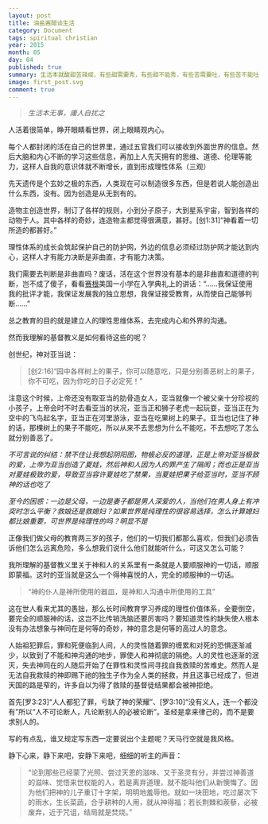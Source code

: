 ```yaml
---
layout: post
title: 油盐酱醋谈生活
category: Document
tags: spiritual christian
year: 2015
month: 05
day: 04
published: true
summary: 生活本就酸甜苦辣咸，有些甜需要秀，有些甜不能秀，有些苦需要吐，有些苦不能吐……
image: first_post.svg
comment: true
---
```


> *生活本无事，庸人自扰之*

人活着很简单，睁开眼睛看世界，闭上眼睛观内心。

每个人都封闭的活在自己的世界里，通过五官我们可以接收到外面世界的信息。然后大脑和内心不断的学习这些信息，再加上人先天拥有的思维、道德、伦理等能力，这样人自我的意识体就不断增长，直到形成理性体系（三观）

先天遗传是个玄妙之极的东西，人类现在可以制造很多东西，但是若说人能创造出什么东西，没有。因为创造是从无到有的。

造物主创造世界，制订了各样的规则，小到分子原子，大到星系宇宙，智到各样的动物于人。其中各样的奇妙，连造物主都觉得很满意，甚好。[创1:31]“神看着一切所造的都甚好。”

理性体系的成长会筑起保护自己的防护网，外边的信息必须经过防护网才能达到内心，这样人才有能力决断是非曲直，才有能力决策。

我们需要去判断是非曲直吗？废话，活在这个世界没有基本的是非曲直和道德的判断，岂不成了傻子，看看[赛根][Segon]美国一小学在入学典礼上的讲话：“……我保证使用我的批评才能，我保证发展我的独立思想，我保证接受教育，从而使自己能够判断……”

总之教育的目的就是建立人的理性思维体系，去完成内心和外界的沟通。

然而我理解的基督教义是如何看待这些的呢？

创世纪，神对亚当说：

> [创2:16]“园中各样树上的果子，你可以随意吃，只是分别善恶树上的果子，你不可吃，因为你吃的日子必定死！”

注意这个时候，上帝还没有取亚当的肋骨造女人，亚当就像一个被父亲十分珍视的小孩子，上帝会时不时去看亚当的状况，亚当正和狮子老虎一起玩耍，亚当正在为空中的飞鸟起名字，亚当正在河里游泳，亚当在吃果树上的果子。亚当也记住了神的话，那棵树上的果子不能吃，所以从来不去思想为什么不能吃，不去想吃了怎么就分别善恶了。

*不可言说的纠结：禁不住让我想起阴阳图，物极必反的道理，正是上帝对亚当极致的爱，上帝为亚当创造了夏娃，然后神和人因为人的罪产生了隔阂；而也正是亚当对夏娃极致的爱，导致亚当容许夏娃吃了禁果，当夏娃把果子给亚当时，亚当不顾神的话也吃了*

*至今的困惑：一边是父母，一边是妻子都是男人深爱的人，当他们在男人身上有冲突时怎么平衡？救娘还是救媳妇？如果世界是纯理性的很容易选择，怎么计算媳妇都比娘重要，可世界是纯理性的吗？明显不是*

正像我们做父母的教育两三岁的孩子，他们的一切我们都那么喜欢，但我们必须告诉他们怎么远离危险，多么想我们说什么他们就能听什么，可这又怎么可能？

我所理解的基督教义里关于神和人的关系里有一条就是人要顺服神的一切话，顺服即蒙福。这时的亚当就是这么一个得神喜悦的人，完全的顺服神的一切话。

> “神的仆人是神所使用的器皿，是神和人沟通中所使用的工具”

这在世人看来尤其的愚拙，那么长时间教育学习养成的理性价值体系，全要倒空，要完全的顺服神的话，这岂不比传销洗脑还要厉害吗？要知道灵性的缺失使人根本没有办法想象与神同在是何等的奇妙，神的意念是何等的高过人的意念。

人始祖犯罪后，罪和死便临到人间，人的灵性随着罪的缠累和对死的恐惧逐渐减少，以致到了不能和神沟通的地步，罪使人和神彻底的隔绝。人的灵性也逐渐的泯灭，失去神同在的人随后开始了在罪性和灵性间寻找自我救赎的苦难史。然而人是无法自我救赎的神即赐下祂的独生子作为全人类的拯救，并且这事已经成了，但进天国的路是窄的，许多自以为得了救赎的基督徒结果都会被神拒绝。

首先[罗3:23]“人人都犯了罪，亏缺了神的荣耀”、[罗3:10]“没有义人，连一个都没有”所以“人不可论断人，凡论断别人的必被论断”。圣经是拿来律己的，而不是要求别人的。

写的有点乱，谁又规定写东西一定要说出个主题呢？天马行空就是我风格。

静下心来，静下来吧，安静下来吧，细细的听主的声音：

> “论到那些已经蒙了光照、尝过天恩的滋味、又于圣灵有分，并尝过神善道的滋味、觉悟来世权能的人，若是离弃道理，就不能叫他们从新懊悔了。因为他们把神的儿子重订十字架，明明地羞辱他。就如一块田地，吃过屡次下的雨水，生长菜蔬，合乎耕种的人用，就从神得福；若长荆棘和蒺藜，必被废弃，近于咒诅，结局就是焚烧。”


[Segon]: http://www.monticello.org/site/visit/50-years-naturalization-ceremonies-monticello
